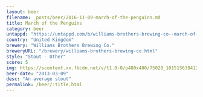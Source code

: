 ```yaml
---
layout: beer
filename: _posts/beer/2016-11-09-march-of-the-penguins.md
title: March of the Penguins
category: beer
untappd: "https://untappd.com/b/williams-brothers-brewing-co--march-of-the-penguins/34067"
country: "United Kingdom"
brewery: "Williams Brothers Brewing Co."
breweryURL: "/brewery/williams-brothers-brewing-co.html"
style: "Stout - Other"
score: 5
img: https://scontent.xx.fbcdn.net/v/t1.0-0/p480x480/75028_10151563841203745_1533936884_n.jpg?oh=719ac6fbe7fd510435d66df5d28d69b2&oe=5A110C80
beer-date: "2013-03-09"
desc: "An average stout"
permalink: /beer/:title.html
---
```

